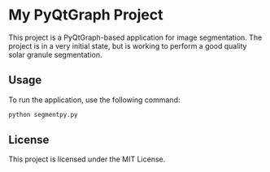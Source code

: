# My PyQtGraph Project

This project is a PyQtGraph-based application for image segmentation. The project is in a very initial state, but is working to perform a good quality solar granule segmentation.


## Usage

To run the application, use the following command:

```bash
python segmentpy.py
```

## License

This project is licensed under the MIT License.